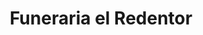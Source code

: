 ---
title: "Funeraria el Redentor"
url: /leon/funeraria-el-redentor/
shop: directores de funerarias
---